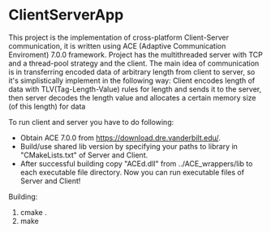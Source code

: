 # ClientServerApp

  This project is the implementation of cross-platform Client-Server communication, it is written using ACE (Adaptive Communication Enviroment) 7.0.0 framework.
Project has the multithreaded server with TCP and a thread-pool strategy and the client. 
The main idea of communication is in transferring encoded data of arbitrary length from client to server, so it's simplistically implement in the following way:
Client encodes length of data with TLV(Tag-Length-Value) rules for length and sends it to the server, then server decodes the length value and allocates a certain memory size (of this length) for data

To run client and server you have to do following:
- Obtain ACE 7.0.0 from https://download.dre.vanderbilt.edu/.
- Build/use shared lib version by specifying your paths to library in "CMakeLists.txt" of Server and Client.
- After successful building copy "ACEd.dll" from ../ACE_wrappers/lib to each executable file directory.
Now you can run executable files of Server and Client!

Building:

1) cmake .
2) make
